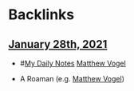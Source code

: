 
# Backlinks
## [January 28th, 2021](<January 28th, 2021.md>)
- #[My Daily Notes](<My Daily Notes.md>) [Matthew Vogel](<Matthew Vogel.md>)

- A Roaman (e.g. [Matthew Vogel](<Matthew Vogel.md>))

